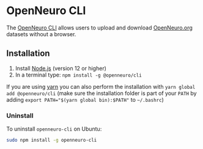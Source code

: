 # OpenNeuro CLI

The [OpenNeuro CLI](https://github.com/OpenNeuroOrg/openneuro/tree/master/packages/openneuro-cli) allows users to upload and download [OpenNeuro.org](https://openneuro.org/) datasets without a browser.

## Installation

1. Install [Node.js](https://nodejs.org/) \(version 12 or higher\)
2. In a terminal type: `npm install -g @openneuro/cli`

If you are using [yarn](https://yarnpkg.com/) you can also perform the installation with `yarn global add @openneuro/cli` \(make sure the installation folder is part of your `PATH` by adding `export PATH="$(yarn global bin):$PATH"` to `~/.bashrc`\)

### Uninstall

To uninstall `openneuro-cli` on Ubuntu:

```bash
sudo npm install -g openneuro-cli
```

